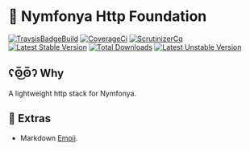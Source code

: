 # :elephant: Nymfonya Http Foundation

[![TravsisBadgeBuild](https://api.travis-ci.org/pierre-fromager/nymfonya-http-foundation.svg?branch=master)](https://travis-ci.org/pierre-fromager/nymfonya-http-foundation)
[![CoverageCi](https://scrutinizer-ci.com/g/pierre-fromager/nymfonya-http-foundation/badges/coverage.png?b=master)](https://scrutinizer-ci.com/g/pierre-fromager/nymfonya-http-foundation/)
[![ScrutinizerCq](https://scrutinizer-ci.com/g/pierre-fromager/nymfonya-http-foundation/badges/quality-score.png?b=master)](https://scrutinizer-ci.com/g/pierre-fromager/nymfonya-http-foundation/)
[![Latest Stable Version](https://poser.pugx.org/pier-infor/nymfonya-http-foundation/v/stable)](https://packagist.org/packages/pier-infor/nymfonya-http-foundation)
[![Total Downloads](https://poser.pugx.org/pier-infor/nymfonya-http-foundation/downloads)](https://packagist.org/packages/pier-infor/nymfonya-http-foundation)
[![Latest Unstable Version](https://poser.pugx.org/pier-infor/nymfonya-http-foundation/v/unstable)](https://packagist.org/packages/pier-infor/nymfonya-http-foundation)  


## ʕʘ̅͜ʘ̅ʔ Why

A lightweight http stack for Nymfonya.

## :panda_face: Extras

* Markdown [Emoji](https://gist.github.com/rxaviers/7360908).